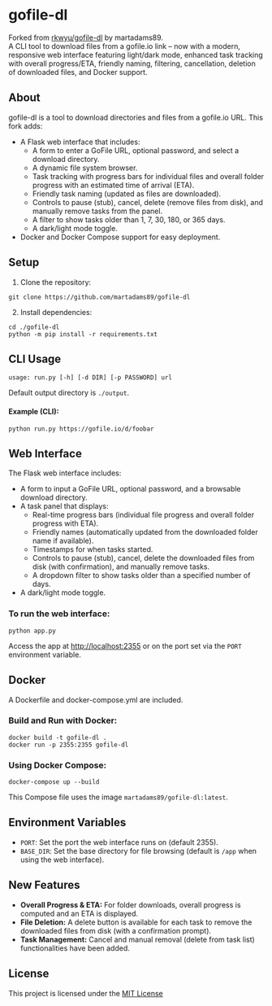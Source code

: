 # gofile-dl

Forked from [rkwyu/gofile-dl](https://github.com/rkwyu/gofile-dl) by martadams89.  
A CLI tool to download files from a gofile.io link – now with a modern, responsive web interface featuring light/dark mode, enhanced task tracking with overall progress/ETA, friendly naming, filtering, cancellation, deletion of downloaded files, and Docker support.

## About ##
gofile-dl is a tool to download directories and files from a gofile.io URL. This fork adds:
- A Flask web interface that includes:
  - A form to enter a GoFile URL, optional password, and select a download directory.
  - A dynamic file system browser.
  - Task tracking with progress bars for individual files and overall folder progress with an estimated time of arrival (ETA).
  - Friendly task naming (updated as files are downloaded).
  - Controls to pause (stub), cancel, delete (remove files from disk), and manually remove tasks from the panel.
  - A filter to show tasks older than 1, 7, 30, 180, or 365 days.
  - A dark/light mode toggle.
- Docker and Docker Compose support for easy deployment.

## Setup ##
1. Clone the repository:  
```console
git clone https://github.com/martadams89/gofile-dl
```
2. Install dependencies:  
```console
cd ./gofile-dl
python -m pip install -r requirements.txt
```

## CLI Usage ##
```console
usage: run.py [-h] [-d DIR] [-p PASSWORD] url
```
Default output directory is `./output`.

#### Example (CLI):
```console
python run.py https://gofile.io/d/foobar
```

## Web Interface ##
The Flask web interface includes:
- A form to input a GoFile URL, optional password, and a browsable download directory.
- A task panel that displays:
  - Real-time progress bars (individual file progress and overall folder progress with ETA).
  - Friendly names (automatically updated from the downloaded folder name if available).
  - Timestamps for when tasks started.
  - Controls to pause (stub), cancel, delete the downloaded files from disk (with confirmation), and manually remove tasks.
  - A dropdown filter to show tasks older than a specified number of days.
- A dark/light mode toggle.

### To run the web interface:
```console
python app.py
```
Access the app at [http://localhost:2355](http://localhost:2355) or on the port set via the `PORT` environment variable.

## Docker ##
A Dockerfile and docker-compose.yml are included.

### Build and Run with Docker:
```console
docker build -t gofile-dl .
docker run -p 2355:2355 gofile-dl
```

### Using Docker Compose:
```console
docker-compose up --build
```
This Compose file uses the image `martadams89/gofile-dl:latest`.

## Environment Variables ##
- `PORT`: Set the port the web interface runs on (default 2355).
- `BASE_DIR`: Set the base directory for file browsing (default is `/app` when using the web interface).

## New Features ##
- **Overall Progress & ETA:** For folder downloads, overall progress is computed and an ETA is displayed.
- **File Deletion:** A delete button is available for each task to remove the downloaded files from disk (with a confirmation prompt).
- **Task Management:** Cancel and manual removal (delete from task list) functionalities have been added.

## License ##
This project is licensed under the [MIT License](LICENSE.md)
